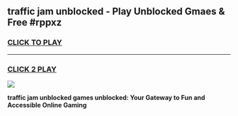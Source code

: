 
## traffic jam unblocked - Play Unblocked Gmaes & Free #rppxz
<h3>
<a href="https://news.freeplayer.one?title=traffic_jam_unblocked&ref=03M">CLICK TO PLAY</a></h3>
<hr>

<h3>
<a href="https://news.freeplayer.one?title=traffic_jam_unblocked&ref=03M">CLICK 2 PLAY</a>
  
</h3>

<a href="https://news.freeplayer.one?title=traffic_jam_unblocked&ref=03M"><img src="https://clearcache.store/games.png"></a>


**traffic jam unblocked games unblocked: Your Gateway to Fun and Accessible Online Gaming**
